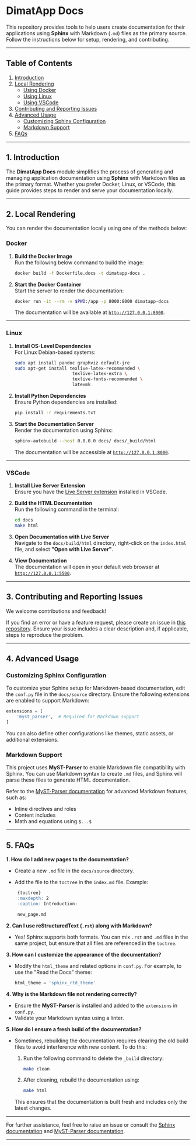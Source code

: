 # DimatApp Docs

This repository provides tools to help users create documentation for their applications using **Sphinx** with Markdown (`.md`) files as the primary source. Follow the instructions below for setup, rendering, and contributing.

---

## Table of Contents

1. [Introduction](#introduction)  
2. [Local Rendering](#local-rendering)  
    - [Using Docker](#docker)  
    - [Using Linux](#linux)  
    - [Using VSCode](#vscode)  
3. [Contributing and Reporting Issues](#contributing-and-reporting-issues)  
4. [Advanced Usage](#advanced-usage)  
    - [Customizing Sphinx Configuration](#customizing-sphinx-configuration)  
    - [Markdown Support](#markdown-support)  
5. [FAQs](#faqs)  

---

## 1. Introduction

The **DimatApp Docs** module simplifies the process of generating and managing application documentation using **Sphinx** with Markdown files as the primary format. Whether you prefer Docker, Linux, or VSCode, this guide provides steps to render and serve your documentation locally.

---

## 2. Local Rendering

You can render the documentation locally using one of the methods below:

### Docker

1. **Build the Docker Image**  
   Run the following below command to build the image:

   ```bash
   docker build -f Dockerfile.docs -t dimatapp-docs .
   ```

2. **Start the Docker Container**  
   Start the server to render the documentation:

   ```bash
   docker run -it --rm -v $PWD:/app -p 8000:8000 dimatapp-docs
   ```

   The documentation will be available at [`http://127.0.0.1:8000`](http://127.0.0.1:8000).

---

### Linux

1. **Install OS-Level Dependencies**  
   For Linux Debian-based systems:

   ```bash
   sudo apt install pandoc graphviz default-jre
   sudo apt-get install texlive-latex-recommended \
                         texlive-latex-extra \
                         texlive-fonts-recommended \
                         latexmk
   ```

2. **Install Python Dependencies**  
   Ensure Python dependencies are installed:

   ```bash
   pip install -r requirements.txt
   ```

3. **Start the Documentation Server**  
   Render the documentation using Sphinx:

   ```bash
   sphinx-autobuild --host 0.0.0.0 docs/ docs/_build/html
   ```

   The documentation will be accessible at [`http://127.0.0.1:8000`](http://127.0.0.1:8000).

---

### VSCode

1. **Install Live Server Extension**  
   Ensure you have the [Live Server extension](https://marketplace.visualstudio.com/items?itemName=ritwickdey.LiveServer) installed in VSCode.

2. **Build the HTML Documentation**  
   Run the following command in the terminal:

   ```bash
   cd docs
   make html
   ```

3. **Open Documentation with Live Server**  
   Navigate to the `docs/build/html` directory, right-click on the `index.html` file, and select **"Open with Live Server"**.

4. **View Documentation**  
   The documentation will open in your default web browser at [`http://127.0.0.1:5500`](http://127.0.0.1:5500).

---

## 3. Contributing and Reporting Issues

We welcome contributions and feedback!  

If you find an error or have a feature request, please create an issue in [this repository](https://gitlab.cc-asp.fraunhofer.de/dimat/templates/). Ensure your issue includes a clear description and, if applicable, steps to reproduce the problem.

---

## 4. Advanced Usage

### Customizing Sphinx Configuration

To customize your Sphinx setup for Markdown-based documentation, edit the `conf.py` file in the `docs/source` directory. Ensure the following extensions are enabled to support Markdown:

```python
extensions = [
    'myst_parser',  # Required for Markdown support
]
```

You can also define other configurations like themes, static assets, or additional extensions.

### Markdown Support

This project uses **MyST-Parser** to enable Markdown file compatibility with Sphinx. You can use Markdown syntax to create `.md` files, and Sphinx will parse these files to generate HTML documentation.

Refer to the [MyST-Parser documentation](https://myst-parser.readthedocs.io/) for advanced Markdown features, such as:

- Inline directives and roles
- Content includes
- Math and equations using `$...$`

---

## 5. FAQs

**1. How do I add new pages to the documentation?**  
   - Create a new `.md` file in the `docs/source` directory.  
   - Add the file to the `toctree` in the `index.md` file. Example:

     ```markdown
      {toctree}
      :maxdepth: 2
      :caption: Introduction:

      new_page.md
     ```

**2. Can I use reStructuredText (`.rst`) along with Markdown?**  
   - Yes! Sphinx supports both formats. You can mix `.rst` and `.md` files in the same project, but ensure that all files are referenced in the `toctree`.

**3. How can I customize the appearance of the documentation?**  
   - Modify the `html_theme` and related options in `conf.py`. For example, to use the "Read the Docs" theme:

     ```python
     html_theme = 'sphinx_rtd_theme'
     ```

**4. Why is the Markdown file not rendering correctly?**  
   - Ensure the **MyST-Parser** is installed and added to the `extensions` in `conf.py`.  
   - Validate your Markdown syntax using a linter.

**5. How do I ensure a fresh build of the documentation?**  
   - Sometimes, rebuilding the documentation requires clearing the old build files to avoid interference with new content. To do this:
     1. Run the following command to delete the `_build` directory:

        ```bash
        make clean
        ```

     2. After cleaning, rebuild the documentation using:

        ```bash
        make html
        ```

     This ensures that the documentation is built fresh and includes only the latest changes.

---

For further assistance, feel free to raise an issue or consult the [Sphinx documentation](https://www.sphinx-doc.org/en/master/) and [MyST-Parser documentation](https://myst-parser.readthedocs.io/).

---
